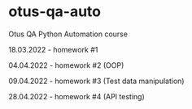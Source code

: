 # otus-qa-auto

Otus QA Python Automation course

18.03.2022 - homework #1

04.04.2022 - homework #2 (OOP)

09.04.2022 - homework #3 (Test data manipulation)

28.04.2022 - homework #4 (API testing)
